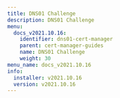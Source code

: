 ```yaml
---
title: DNS01 Challenge
description: DNS01 Challenge
menu:
  docs_v2021.10.16:
    identifier: dns01-cert-manager
    parent: cert-manager-guides
    name: DNS01 Challenge
    weight: 30
menu_name: docs_v2021.10.16
info:
  installer: v2021.10.16
  version: v2021.10.16
---
```


